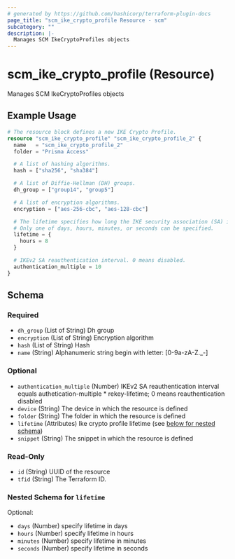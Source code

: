 ```yaml
---
# generated by https://github.com/hashicorp/terraform-plugin-docs
page_title: "scm_ike_crypto_profile Resource - scm"
subcategory: ""
description: |-
  Manages SCM IkeCryptoProfiles objects
---
```


# scm_ike_crypto_profile (Resource)

Manages SCM IkeCryptoProfiles objects

## Example Usage

```terraform
# The resource block defines a new IKE Crypto Profile.
resource "scm_ike_crypto_profile" "scm_ike_crypto_profile_2" {
  name   = "scm_ike_crypto_profile_2"
  folder = "Prisma Access"

  # A list of hashing algorithms.
  hash = ["sha256", "sha384"]

  # A list of Diffie-Hellman (DH) groups.
  dh_group = ["group14", "group5"]

  # A list of encryption algorithms.
  encryption = ["aes-256-cbc", "aes-128-cbc"]

  # The lifetime specifies how long the IKE security association (SA) is valid.
  # Only one of days, hours, minutes, or seconds can be specified.
  lifetime = {
    hours = 8
  }

  # IKEv2 SA reauthentication interval. 0 means disabled.
  authentication_multiple = 10
}
```

<!-- schema generated by tfplugindocs -->
## Schema

### Required

- `dh_group` (List of String) Dh group
- `encryption` (List of String) Encryption algorithm
- `hash` (List of String) Hash
- `name` (String) Alphanumeric string begin with letter: [0-9a-zA-Z._-]

### Optional

- `authentication_multiple` (Number) IKEv2 SA reauthentication interval equals authetication-multiple * rekey-lifetime; 0 means reauthentication disabled
- `device` (String) The device in which the resource is defined
- `folder` (String) The folder in which the resource is defined
- `lifetime` (Attributes) Ike crypto profile lifetime (see [below for nested schema](#nestedatt--lifetime))
- `snippet` (String) The snippet in which the resource is defined

### Read-Only

- `id` (String) UUID of the resource
- `tfid` (String) The Terraform ID.

<a id="nestedatt--lifetime"></a>
### Nested Schema for `lifetime`

Optional:

- `days` (Number) specify lifetime in days
- `hours` (Number) specify lifetime in hours
- `minutes` (Number) specify lifetime in minutes
- `seconds` (Number) specify lifetime in seconds
